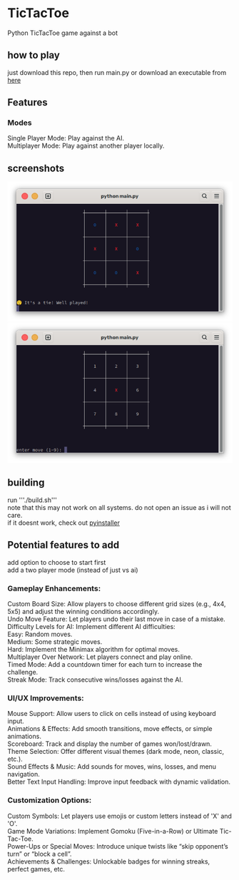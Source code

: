 # TicTacToe
Python TicTacToe game against a bot  

## how to play
just download this repo, then run main.py or download an executable from [here](https://github.com/ellipticobj/TicTacToe/releases/tag/v0.0.0)
## Features
### Modes
Single Player Mode: Play against the AI.  
Multiplayer Mode: Play against another player locally.  

## screenshots
![tie](images/tie.png)
![newgame](images/newgame.png)

## building
run '''./build.sh'''  
note that this may not work on all systems. do not open an issue as i will not care.  
if it doesnt work, check out [pyinstaller](https://pyinstaller.org/en/stable/)

## Potential features to add
add option to choose to start first  
add a two player mode (instead of just vs ai)

### Gameplay Enhancements:
Custom Board Size: Allow players to choose different grid sizes (e.g., 4x4, 5x5) and adjust the winning conditions accordingly.  
Undo Move Feature: Let players undo their last move in case of a mistake.  
Difficulty Levels for AI: Implement different AI difficulties:  
  Easy: Random moves.  
  Medium: Some strategic moves.  
  Hard: Implement the Minimax algorithm for optimal moves.  
Multiplayer Over Network: Let players connect and play online.  
Timed Mode: Add a countdown timer for each turn to increase the challenge.  
Streak Mode: Track consecutive wins/losses against the AI.  
### UI/UX Improvements:
Mouse Support: Allow users to click on cells instead of using keyboard input.  
Animations & Effects: Add smooth transitions, move effects, or simple animations.  
Scoreboard: Track and display the number of games won/lost/drawn.  
Theme Selection: Offer different visual themes (dark mode, neon, classic, etc.).  
Sound Effects & Music: Add sounds for moves, wins, losses, and menu navigation.  
Better Text Input Handling: Improve input feedback with dynamic validation.  
### Customization Options:
Custom Symbols: Let players use emojis or custom letters instead of 'X' and 'O'.  
Game Mode Variations: Implement Gomoku (Five-in-a-Row) or Ultimate Tic-Tac-Toe.  
Power-Ups or Special Moves: Introduce unique twists like “skip opponent’s turn” or “block a cell”.  
Achievements & Challenges: Unlockable badges for winning streaks, perfect games, etc.  


